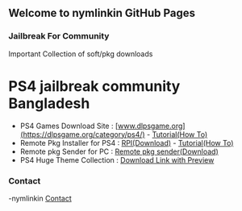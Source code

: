 ## Welcome to nymlinkin GitHub Pages


### Jailbreak For Community

Important Collection of soft/pkg downloads




# PS4 jailbreak community Bangladesh


- PS4 Games Download Site : [www.dlpsgame.org](https://dlpsgame.org/category/ps4/) - [Tutorial(How To)](https://youtu.be/0ZUXd5vu7ps?list=LL)
- Remote Pkg Installer for PS4 : [RPI(Download)](https://api.pkg-zone.com/attachments/pkgs/REMOTE_PACKAGE_INSTALLER.pkg) - [Tutorial(How To)]([https://youtu.be/HlLI8oZKCyc?list=LL](https://www.facebook.com/UBDgame/videos/2232112383618357/))
- Remote pkg Sender for PC : [Remote pkg sender(Download)](https://github.com/iref-use/ps4-remote-pkg-sender/releases)
- PS4 Huge Theme Collection : [Download Link with Preview](https://mega.nz/folder/aUwkma5Y#__-GrZjHvMnRzqmKEZgITQ)










### Contact

-nymlinkin
[Contact](https://www.facebook.com/nymlinkin/)

